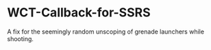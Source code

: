 # WCT-Callback-for-SSRS
A fix for the seemingly random unscoping of grenade launchers while shooting.
